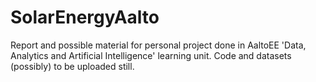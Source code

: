 # SolarEnergyAalto
Report and possible material for personal project done in AaltoEE 'Data, Analytics and Artificial Intelligence' learning unit.
Code and datasets (possibly) to be uploaded still.
